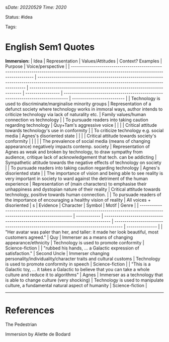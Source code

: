 s*Date: 20220529 Time: 2020*

Status: #idea 

Tags:

# English Sem1 Quotes

**Immersion:**
| Idea                                                                                                                                      | Representation                                                                                                                                         | Values/Attitudes                                                           | Context? Examples | Purpose                                                                          | Voice/perspective          |
| ----------------------------------------------------------------------------------------------------------------------------------------- | ------------------------------------------------------------------------------------------------------------------------------------------------------ | -------------------------------------------------------------------------- | ----------------- | -------------------------------------------------------------------------------- | -------------------------- |
| Technology is used to discriminate/marginalise minority groups                                                                            | Representation of a defunct society where technology works in immoral ways, author intends to criticize technology via lack of naturality etc.         | Family values/human connection vs technology                               |                   | To pursuade readers into taking caution regarding technology                     | Quy+Tam's aggressive voice |
|                                                                                                                                           |                                                                                                                                                        | Critical attitude towards technology's use in conformity                   |                   | To criticize technology e.g. social media                                        | Agnes's disoriented state  |
|                                                                                                                                           |                                                                                                                                                        | Critical attitude towards society's conformity                             |                   |                                                                                  |                            |
| The prevalence of social media (means of changing appearance) negatively impacts contemp. society                                         | Representation of Agnes as weak and broken by technology, to draw sympathy from audience, critique lack of acknowledgement that tech. can be addicting | Sympathetic attitude towards the negative effects of technology on society |                   | To pursuade readers into taking caution regarding technology                     | Agnes's disoriented state  |
| The importance of vision and being able to see reality is very important in society to ward against the detriment of the human experience | Representation of (main characters) to emphasise their unhappiness and dystopian nature of their reality                                               | Critical attitude towards technology, positive towards human connection.   |                   | To pursuade readers of the importance of encouraging a healthy vision of reality | All voices + disoriented   |
s
| Evidence                                                                                                                   | Character    | Symbol                                                                            | Motif                                                                              | Genre           |
| -------------------------------------------------------------------------------------------------------------------------- | ------------ | --------------------------------------------------------------------------------- | ---------------------------------------------------------------------------------- | --------------- |
| "Her avatar was paler than her, and taller: it made her look beautiful, most customers agreed."                            | Quy          | Immerser as a means of changing appearance/ethnicity                              | Technology is used to promote conformity                                           | Science-fiction |
| "rubbed his hands, … a Galactic expression of satisfaction."                                                               | Second Uncle | Immerser changing personality/individuality/character traits and cultural customs | Technology is used to promote conformity in speech                                 | Science-fiction |
| "This is a Galactic toy, ... it takes a Galactic to believe that you can take a whole culture and reduce it to algorithms" | Agnes        | Immerser as a technology that is able to change culture (very shocking)           | Technology is used to manipulate culture, a fundamental natural aspect of humanity | Science-fiction                |






---

# References

The Pedestrian

Immersion by Aliette de Bodard